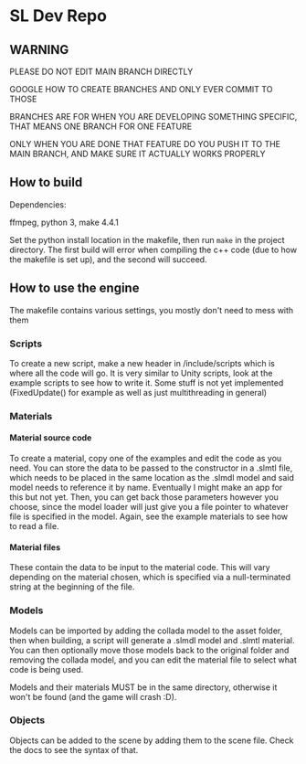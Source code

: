 # SL Dev Repo

## WARNING

PLEASE DO NOT EDIT MAIN BRANCH DIRECTLY

GOOGLE HOW TO CREATE BRANCHES AND ONLY EVER COMMIT TO THOSE

BRANCHES ARE FOR WHEN YOU ARE DEVELOPING SOMETHING SPECIFIC, THAT MEANS ONE BRANCH FOR ONE FEATURE

ONLY WHEN YOU ARE DONE THAT FEATURE DO YOU PUSH IT TO THE MAIN BRANCH, AND MAKE SURE IT ACTUALLY WORKS PROPERLY

## How to build

Dependencies:

ffmpeg, python 3, make 4.4.1

Set the python install location in the makefile, then run `make` in the project directory. The first build will error when compiling the c++ code (due to how the makefile is set up), and the second will succeed.

## How to use the engine

The makefile contains various settings, you mostly don't need to mess with them


### Scripts
To create a new script, make a new header in /include/scripts which is where all the code will go. 
It is very similar to Unity scripts, look at the example scripts to see how to write it.
Some stuff is not yet implemented (FixedUpdate() for example as well as just multithreading in general)

### Materials

#### Material source code
To create a material, copy one of the examples and edit the code as you need.
You can store the data to be passed to the constructor in a .slmtl file, which needs to be placed in the same location as the .slmdl model and said model needs to reference it by name.
Eventually I might make an app for this but not yet. Then, you can get back those parameters however you choose, since the model loader will just give you a file pointer to whatever file is specified in the model. 
Again, see the example materials to see how to read a file.

#### Material files
These contain the data to be input to the material code. This will vary depending on the material chosen, which is specified via a null-terminated string at the beginning of the file.

### Models

Models can be imported by adding the collada model to the asset folder, then when building, a script will generate a .slmdl model and .slmtl material. You can then optionally move those models back to the original folder and removing the collada model, and you can edit the material file to select what code is being used. 

Models and their materials MUST be in the same directory, otherwise it won't be found (and the game will crash :D).

### Objects
Objects can be added to the scene by adding them to the scene file. Check the docs to see the syntax of that.
